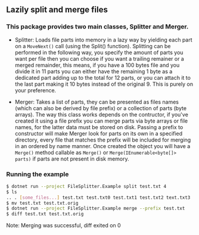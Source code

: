## Lazily split and merge files

### This package provides two main classes, Splitter and Merger.

- Splitter: Loads file parts into memory in a lazy way by yielding each part on a `MoveNext()` call (using the Split() function). Splitting can be performed in the following way, you specify the amount of parts you want per file then you can choose if you want a trailing remainer or a merged remainder, this means, if you have a 100 bytes file and you divide it in 11 parts you can either have the remaining 1 byte as a dedicated part adding up to the total for 12 parts, or you can attach it to the last part making it 10 bytes instead of the original 9. This is purely on your preference.

- Merger: Takes a list of parts, they can be presented as files names (which can also be derived by file prefix) or a collection of parts (byte arrays). The way this class works depends on the contructor, if you've created it using a file prefix you can merge parts via byte arrays or file names, for the latter data must be stored on disk. Passing a prefix to constructor will make Merger look for parts on its own in a specified directory, every file that matches the prefix will be included for merging in an ordered by name manner. Once created the object you will have a `Merge()` method callable as `Merge()` or `Merge(IEnumerable<byte[]> parts)` if parts are not present in disk memory.

### Running the example

```bash
$ dotnet run --project FileSplitter.Example split test.txt 4
$ ls
.. . [some_files...] test.txt test.txt0 test.txt1 test.txt2 text.txt3
$ mv test.txt test.txt.orig
$ dotnet run --project FileSplitter.Example merge --prefix test.txt
$ diff test.txt test.txt.orig
```

Note: Merging was successful, diff exited on 0

